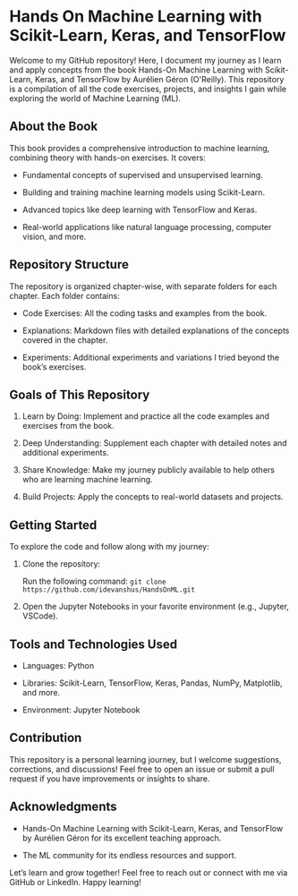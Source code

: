 # Hands On Machine Learning with Scikit-Learn, Keras, and TensorFlow

Welcome to my GitHub repository! Here, I document my journey as I learn and apply concepts from the book Hands-On Machine Learning with Scikit-Learn, Keras, and TensorFlow by Aurélien Géron (O'Reilly). This repository is a compilation of all the code exercises, projects, and insights I gain while exploring the world of Machine Learning (ML).

## About the Book

This book provides a comprehensive introduction to machine learning, combining theory with hands-on exercises. It covers:

- Fundamental concepts of supervised and unsupervised learning.

- Building and training machine learning models using Scikit-Learn.

- Advanced topics like deep learning with TensorFlow and Keras.

- Real-world applications like natural language processing, computer vision, and more.

## Repository Structure

The repository is organized chapter-wise, with separate folders for each chapter. Each folder contains:

- Code Exercises: All the coding tasks and examples from the book.

- Explanations: Markdown files with detailed explanations of the concepts covered in the chapter.

- Experiments: Additional experiments and variations I tried beyond the book’s exercises.

## Goals of This Repository

1. Learn by Doing: Implement and practice all the code examples and exercises from the book.

2. Deep Understanding: Supplement each chapter with detailed notes and additional experiments.

3. Share Knowledge: Make my journey publicly available to help others who are learning machine learning.

4. Build Projects: Apply the concepts to real-world datasets and projects.

## Getting Started

To explore the code and follow along with my journey:

1. Clone the repository:

    Run the following command: `git clone https://github.com/idevanshus/HandsOnML.git`

2. Open the Jupyter Notebooks in your favorite environment (e.g., Jupyter, VSCode).

## Tools and Technologies Used

- Languages: Python

- Libraries: Scikit-Learn, TensorFlow, Keras, Pandas, NumPy, Matplotlib, and more.

- Environment: Jupyter Notebook

## Contribution

This repository is a personal learning journey, but I welcome suggestions, corrections, and discussions! Feel free to open an issue or submit a pull request if you have improvements or insights to share.

## Acknowledgments

- Hands-On Machine Learning with Scikit-Learn, Keras, and TensorFlow by Aurélien Géron for its excellent teaching approach.

- The ML community for its endless resources and support.

Let’s learn and grow together! Feel free to reach out or connect with me via GitHub or LinkedIn. Happy learning!
